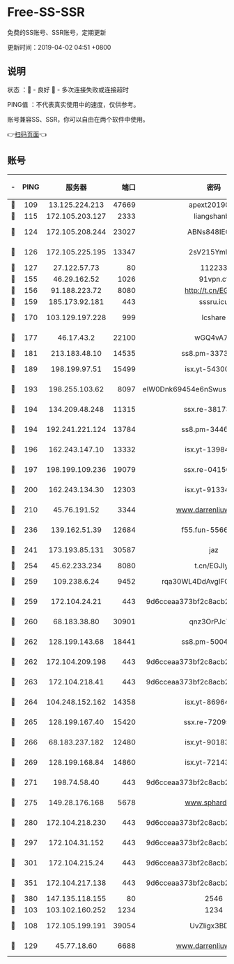# Free-SS-SSR

免费的SS账号、SSR账号，定期更新

更新时间：2019-04-02 04:51 +0800

## 说明

状态     ：🙂 - 良好 🙁 - 多次连接失败或连接超时

PING值   ：不代表真实使用中的速度，仅供参考。

账号兼容SS、SSR，你可以自由在两个软件中使用。

👉[扫码页面](https://liesauer.github.io/Free-SS-SSR/)👈

## 账号

|-|PING|服务器|端口|密码|加密方式|区域|
|:----:|:----:|:-----:|-----:|:----:|:----:|:----:|
|🙂|109|13.125.224.213|47669|apext2019001|chacha20|KR|
|🙂|115|172.105.203.127|2333|liangshanbo|chacha20|JP|
|🙂|124|172.105.208.244|23027|ABNs848IEOQh|aes-256-cfb|JP|
|🙂|126|172.105.225.195|13347|2sV215YmlGvf|aes-256-cfb|JP|
|🙂|127|27.122.57.73|80|112233|chacha20|CN|
|🙂|155|46.29.162.52|1026|91vpn.cf|rc4-md5|RU|
|🙂|156|91.188.223.72|8080|http://t.cn/EGJIyrl|rc4-md5|RU|
|🙂|159|185.173.92.181|443|sssru.icu|rc4-md5|RU|
|🙂|170|103.129.197.228|999|lcshare|aes-256-cfb|CN|
|🙂|177|46.17.43.2|22100|wGQ4vA7D|aes-256-gcm|RU|
|🙂|181|213.183.48.10|14535|ss8.pm-33736221|rc4-md5|RU|
|🙂|189|198.199.97.51|15499|isx.yt-54300855|aes-256-cfb|US|
|🙂|193|198.255.103.62|8097|eIW0Dnk69454e6nSwuspv9DmS201tQ0D|aes-256-cfb|US|
|🙂|194|134.209.48.248|11315|ssx.re-38173894|aes-256-cfb|US|
|🙂|194|192.241.221.124|13784|ss8.pm-34461522|aes-256-cfb|US|
|🙂|196|162.243.147.10|13332|isx.yt-13984444|aes-256-cfb|US|
|🙂|197|198.199.109.236|19079|ssx.re-04150237|aes-256-cfb|US|
|🙂|200|162.243.134.30|12303|isx.yt-91334852|aes-256-cfb|US|
|🙂|210|45.76.191.52|3344|www.darrenliuwei.com|aes-256-cfb|AU|
|🙂|236|139.162.51.39|12684|f55.fun-55660117|aes-256-cfb|SG|
|🙂|241|173.193.85.131|30587|jaz|aes-256-cfb|US|
|🙂|254|45.62.233.234|8080|t.cn/EGJIyrl|rc4-md5|CA|
|🙂|259|109.238.6.24|9452|rqa30WL4DdAvgIFG6Fs3znzTa|aes-256-cfb|FR|
|🙂|259|172.104.24.21|443|9d6cceaa373bf2c8acb22e60b6a58be6|aes-256-cfb|US|
|🙂|260|68.183.38.80|30901|qnz3OrPJc7Tk|aes-256-cfb|GB|
|🙂|262|128.199.143.68|18441|ss8.pm-50042831|aes-256-cfb|SG|
|🙂|262|172.104.209.198|443|9d6cceaa373bf2c8acb22e60b6a58be6|aes-256-cfb|US|
|🙂|263|172.104.218.41|443|9d6cceaa373bf2c8acb22e60b6a58be6|aes-256-cfb|US|
|🙂|264|104.248.152.162|14358|isx.yt-86964807|aes-256-cfb|SG|
|🙂|265|128.199.167.40|15420|ssx.re-72095229|aes-256-cfb|SG|
|🙂|266|68.183.237.182|12480|isx.yt-90183318|aes-256-cfb|SG|
|🙂|269|128.199.168.84|14860|isx.yt-72143109|aes-256-cfb|SG|
|🙂|271|198.74.58.40|443|9d6cceaa373bf2c8acb22e60b6a58be6|aes-256-cfb|US|
|🙂|275|149.28.176.168|5678|www.sphard.com|aes-256-cfb|SG|
|🙂|280|172.104.218.230|443|9d6cceaa373bf2c8acb22e60b6a58be6|aes-256-cfb|US|
|🙂|297|172.104.31.152|443|9d6cceaa373bf2c8acb22e60b6a58be6|aes-256-cfb|US|
|🙂|301|172.104.215.24|443|9d6cceaa373bf2c8acb22e60b6a58be6|aes-256-cfb|US|
|🙂|351|172.104.217.138|443|9d6cceaa373bf2c8acb22e60b6a58be6|aes-256-cfb|US|
|🙂|380|147.135.118.155|80|2546|chacha20|US|
|🙂|103|103.102.160.252|1234|1234|rc4-md5|JP|
|🙂|108|172.105.199.191|39054|UvZligx3BDaG|aes-256-cfb|JP|
|🙂|129|45.77.18.60|6688|www.darrenliuwei.com|aes-256-cfb|JP|
